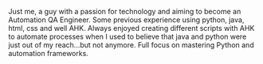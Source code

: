 Just me, a guy with a passion for technology and aiming to become an Automation QA Engineer. Some previous experience using python, java, html, css and well AHK. 
Always enjoyed creating different scripts with AHK to automate processes when I used to believe that java and python were just out of my reach...but not anymore.
Full focus on mastering Python and automation frameworks. 
